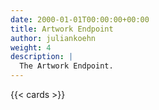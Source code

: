 ```yaml
---
date: 2000-01-01T00:00:00+00:00
title: Artwork Endpoint
author: juliankoehn
weight: 4
description: |
  The Artwork Endpoint.
---
```


{{< cards >}}